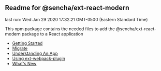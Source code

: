 ## Readme for @sencha/ext-react-modern

last run: Wed Jan 29 2020 17:32:21 GMT-0500 (Eastern Standard Time)

This npm package contains the needed files to add the @sencha/ext-react-modern package to a React application

- [Getting Started](https://github.com/sencha/ext-react/blob/ext-react-7.1.1/packages/ext-react-modern/GETTING_STARTED.md)
- [Migrate](https://github.com/sencha/ext-react/blob/ext-react-7.1.1/packages/ext-react-modern/MIGRATE.md)
- [Understanding An App](https://github.com/sencha/ext-react/blob/ext-react-7.1.1/packages/ext-react-modern/UNDERSTANDING_AN_APP.md)
- [Using ext-webpack-plugin](https://github.com/sencha/ext-react/blob/ext-react-7.1.1/packages/ext-react-modern/USING_EXT_WEBPACK_PLUGIN.md)
- [What's New](https://github.com/sencha/ext-react/blob/ext-react-7.1.1/packages/ext-react-modern/WHATS_NEW.md)